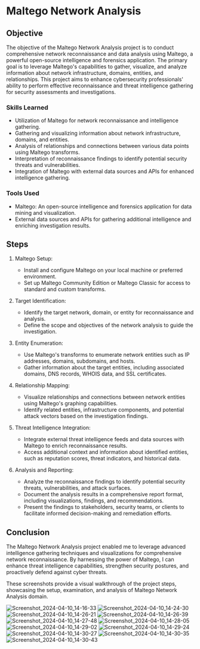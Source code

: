 # Maltego Network Analysis

## Objective
The objective of the Maltego Network Analysis project is to conduct comprehensive network reconnaissance and data analysis using Maltego, a powerful open-source intelligence and forensics application. The primary goal is to leverage Maltego's capabilities to gather, visualize, and analyze information about network infrastructure, domains, entities, and relationships. This project aims to enhance cybersecurity professionals' ability to perform effective reconnaissance and threat intelligence gathering for security assessments and investigations.

### Skills Learned
- Utilization of Maltego for network reconnaissance and intelligence gathering.
- Gathering and visualizing information about network infrastructure, domains, and entities.
- Analysis of relationships and connections between various data points using Maltego transforms.
- Interpretation of reconnaissance findings to identify potential security threats and vulnerabilities.
- Integration of Maltego with external data sources and APIs for enhanced intelligence gathering.

### Tools Used
- Maltego: An open-source intelligence and forensics application for data mining and visualization.
- External data sources and APIs for gathering additional intelligence and enriching investigation results.

## Steps
1. Maltego Setup:
   - Install and configure Maltego on your local machine or preferred environment.
   - Set up Maltego Community Edition or Maltego Classic for access to standard and custom transforms.

2. Target Identification:
   - Identify the target network, domain, or entity for reconnaissance and analysis.
   - Define the scope and objectives of the network analysis to guide the investigation.

3. Entity Enumeration:
   - Use Maltego's transforms to enumerate network entities such as IP addresses, domains, subdomains, and hosts.
   - Gather information about the target entities, including associated domains, DNS records, WHOIS data, and SSL certificates.

4. Relationship Mapping:
   - Visualize relationships and connections between network entities using Maltego's graphing capabilities.
   - Identify related entities, infrastructure components, and potential attack vectors based on the investigation findings.

5. Threat Intelligence Integration:
   - Integrate external threat intelligence feeds and data sources with Maltego to enrich reconnaissance results.
   - Access additional context and information about identified entities, such as reputation scores, threat indicators, and historical data.

6. Analysis and Reporting:
   - Analyze the reconnaissance findings to identify potential security threats, vulnerabilities, and attack surfaces.
   - Document the analysis results in a comprehensive report format, including visualizations, findings, and recommendations.
   - Present the findings to stakeholders, security teams, or clients to facilitate informed decision-making and remediation efforts.

## Conclusion
The Maltego Network Analysis project enabled me to leverage advanced intelligence gathering techniques and visualizations for comprehensive network reconnaissance. By harnessing the power of Maltego, I can enhance  threat intelligence capabilities, strengthen security postures, and proactively defend against cyber threats.

These screenshots provide a visual walkthrough of the project steps, showcasing the setup, examination, and analysis of  Maltego Network Analysis domain.

![Screenshot_2024-04-10_14-16-33](https://github.com/steventelfer/Maltego-Network-Analysis/assets/145903293/db65d093-d1a7-4968-8338-3a1e7715d350)
![Screenshot_2024-04-10_14-24-30](https://github.com/steventelfer/Maltego-Network-Analysis/assets/145903293/d1be71fa-1a9d-4482-932c-fb524e312c6c)
![Screenshot_2024-04-10_14-26-21](https://github.com/steventelfer/Maltego-Network-Analysis/assets/145903293/e6784865-6067-4186-8c77-c7bb7a1d66eb)
![Screenshot_2024-04-10_14-26-39](https://github.com/steventelfer/Maltego-Network-Analysis/assets/145903293/ffaf04f2-9eea-4665-85bc-fd098b30f08a)
![Screenshot_2024-04-10_14-27-48](https://github.com/steventelfer/Maltego-Network-Analysis/assets/145903293/65b9dae3-49b4-482c-9cd7-d838f03a11b2)
![Screenshot_2024-04-10_14-28-05](https://github.com/steventelfer/Maltego-Network-Analysis/assets/145903293/e09a8ce7-f0d5-47f6-93f4-d67f207222b5)
![Screenshot_2024-04-10_14-29-02](https://github.com/steventelfer/Maltego-Network-Analysis/assets/145903293/c661e914-aed2-444b-a676-82a162bd2b89)
![Screenshot_2024-04-10_14-29-24](https://github.com/steventelfer/Maltego-Network-Analysis/assets/145903293/f742f393-4201-4f29-a265-e2e38ac486dd)
![Screenshot_2024-04-10_14-30-27](https://github.com/steventelfer/Maltego-Network-Analysis/assets/145903293/f6451c32-ede8-462d-b449-76d183f65376)
![Screenshot_2024-04-10_14-30-35](https://github.com/steventelfer/Maltego-Network-Analysis/assets/145903293/7d73483e-3cfb-42dd-9de5-cd2c10bb8223)
![Screenshot_2024-04-10_14-30-43](https://github.com/steventelfer/Maltego-Network-Analysis/assets/145903293/a38f6e39-daaa-4ffa-9ca5-33ac68bc3317)
